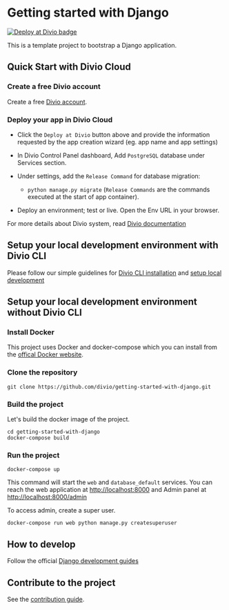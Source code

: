 # Getting started with Django

[![Deploy at Divio
badge](https://img.shields.io/badge/deploy%20at%20divio-DFFF67)](https://control.divio.com/new?template_url=https://github.com/divio/getting-started-with-django/archive/refs/heads/main.zip)


This is a template project to bootstrap a Django application.


## Quick Start with Divio Cloud

### Create a free Divio account
Create a free [Divio account](https://control.divio.com/).

### Deploy your app in Divio Cloud
- Click the `Deploy at Divio` button above and provide the information requested by the app creation wizard (eg. app name and app settings)

- In Divio Control Panel dashboard, Add `PostgreSQL` database under Services section.

- Under settings, add the `Release Command` for database migration:
    - `python manage.py migrate`
(`Release Commands` are the commands executed at the start of app container).


- Deploy an environment; test or live. Open the Env URL in your browser.

For more details about Divio system, read [Divio documentation](https://docs.divio.com/introduction/)


## Setup your local development environment with Divio CLI

Please follow our simple guidelines for [Divio CLI installation](https://docs.divio.com/introduction/01-installation/) and [setup local development](https://docs.divio.com/introduction/01-installation/#tutorial-installation&gsc.tab=0)


## Setup your local development environment without Divio CLI

### Install Docker

This project uses Docker and docker-compose which you can install from the [offical Docker website](https://docs.docker.com/get-docker/).

### Clone the repository

```
git clone https://github.com/divio/getting-started-with-django.git
```

### Build the project

Let's build the docker image of the project.
```
cd getting-started-with-django
docker-compose build
```

### Run the project

```
docker-compose up
```

This command will start the `web` and `database_default` services. You can reach the web application at [http://localhost:8000]() and Admin panel at [http://localhost:8000/admin]()


To access admin, create a super user.
```
docker-compose run web python manage.py createsuperuser
```

## How to develop

Follow the official [Django development guides](https://docs.djangoproject.com/en/4.2/intro/tutorial01/)


## Contribute to the project

See the [contribution guide](./CONTRIBUTING.md).
